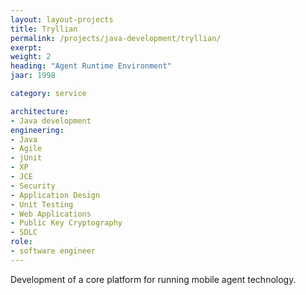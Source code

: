 ```yaml
---
layout: layout-projects
title: Tryllian
permalink: /projects/java-development/tryllian/
exerpt:
weight: 2
heading: "Agent Runtime Environment"
jaar: 1998

category: service

architecture:
- Java development
engineering:
- Java
- Agile
- jUnit
- XP
- JCE
- Security
- Application Design
- Unit Testing
- Web Applications
- Public Key Cryptography
- SDLC
role:
- software engineer
---
```


Development of a core platform for running mobile agent technology. 
